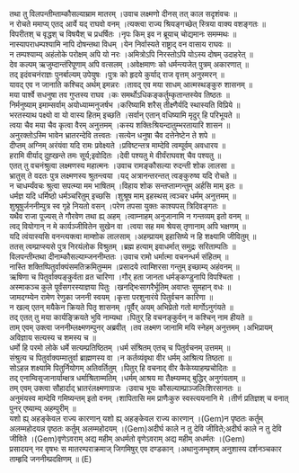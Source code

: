 

  
तथा तु विलपन्तीम्ताम्कौसल्याम्राम मातरम् ।उवाच लक्ष्मणो दीनस् तत् काल सदृशंवचः  ॥   
न रोचते ममाप्य् एतद् आर्ये यद् राघवो वनम् ।त्यक्त्वा राज्य श्रियङ्गच्छेत् स्त्रिया वाक्य वशङ्गतः  ॥   
विपरीतश् च वृद्धश् च विषयैश् च प्रधर्षितः ।नृपः किम् इव न ब्रूयाच् चोद्यमानः समम्मथः  ॥   
नास्यापराधम्पश्यामि नापि दोषन्तथा विधम् ।येन निर्वास्यते राष्ट्राद् वन वासाय राघवः  ॥   
न तम्पश्याम्य् अहंलोके परोक्षम् अपि यो नरः ।अमित्रोऽपि निरस्तोऽपि योऽस्य दोषम् उदाहरेत्  ॥   
देव कल्पम् ऋजुम्दान्तंरिपूणाम् अपि वत्सलम् ।अवेक्षमाणः को धर्मन्त्यजेत् पुत्रम् अकारणात्  ॥   
तद् इदंवचनंराज्ञः पुनर्बाल्यम् उपेयुषः ।पुत्रः को हृदये कुर्याद् राज वृत्तम् अनुस्मरन्  ॥   
यावद् एव न जानाति कश्चिद् अर्थम् इमन्नरः ।तावद् एव मया साधम् आत्मस्थङ्कुरु शासनम्  ॥   
मया पार्श्वे सधनुषा तव गुप्तस्य राघव ।कः समर्थोऽधिकङ्कर्तुम्कृतान्तस्येव तिष्ठतः  ॥   
निर्मनुष्याम् इमाम्सर्वाम् अयोध्याम्मनुजर्षभ ।करिष्यामि शरैस् तीक्ष्णैर्यदि स्थास्यति विप्रिये  ॥   
भरतस्याथ पक्ष्यो वा यो वास्य हितम् इच्छति ।सर्वान् एतान् वधिष्यामि मृदुर् हि परिभूयते  ॥   
त्वया चैव मया चैव कृत्वा वैरम् अनुत्तमम् ।कस्य शक्तिःश्रियन्दातुम्भरतायारि शासन  ॥   
अनुरक्तोऽस्मि भावेन भ्रातरन्देवि तत्त्वतः ।सत्येन धनुषा चैव दत्तेनेष्टेन ते शपे  ॥   
दीप्तम् अग्निम् अरंयंवा यदि रामः प्रवेक्ष्यते ।प्रविष्टन्तत्र माम्देवि त्वम्पूर्वम् अवधारय  ॥   
हरामि वीर्याद् दुह्खन्ते तमः सूर्य;इवोदितः ।देवी पश्यतु मे वीर्यंराघवश् चैव पश्यतु  ॥   
एतत् तु वचनंश्रुत्वा लक्ष्मणस्य महात्मनः ।उवाच रामङ्कौसल्या रुदन्ती शोक लालसा  ॥   
भ्रातुस् ते वदतः पुत्र लक्ष्मणस्य श्रुतन्त्वया ।यद् अत्रानन्तरन्तत् त्वङ्कुरुष्व यदि रोचते  ॥   
न चाधर्म्यंवचः श्रुत्वा सपत्म्या मम भाषितम् ।विहाय शोक सन्तप्ताम्गन्तुम् अर्हसि माम् इतः  ॥   
धर्मज्ञ यदि धर्मिष्ठो धर्मञ्चरितुम् इच्छसि ।शुश्रूष माम् इहस्थस् त्वञ्चर धर्मम् अनुत्तमम्  ॥   
शुश्रूषुर्जननीम्पुत्र स्व गृहे नियतो वसन् ।परेण तपसा युक्तः काश्यपस् त्रिदिवङ्गतः  ॥   
यथैव राजा पूज्यस् ते गौरवेण तथा ह्य् अहम् ।त्वाम्नाहम् अनुजानामि न गन्तव्यम् इतो वनम्  ॥   
त्वद् वियोगान् न मे कार्यञ्जीवितेन सुखेन वा ।त्वया सह मम श्रेयस् तृणानाम् अपि भक्षणम्  ॥   
यदि त्वंयास्यसि वनन्त्यक्त्वा माम्शोक लालसाम् ।अहम्प्रायम् इहासिष्ये न हि शक्ष्यामि जीवितुम्  ॥   
ततस् त्वम्प्राप्स्यसे पुत्र निरयंलोक विश्रुतम् ।ब्रह्म हत्याम् इवाधर्मात् समुद्रः सरिताम्पतिः  ॥   
विलपन्तीम्तथा दीनाम्कौसल्याम्जननीम्ततः ।उवाच रामो धर्मात्मा वचनन्धर्म संहितम्  ॥   
नास्ति शक्तिष्पितुर्वाक्यंसमतिक्रमितुम्मम ।प्रसादये त्वाम्शिरसा गन्तुम् इच्छाम्य् अहंवनम्  ॥   
ऋषिणा च पितुर्वाक्यङ्कुर्वता व्रत चारिणा ।गौर् हता जानता धर्मङ्कण्डुनापि विपश्चिता ।  
अस्माकञ्च कुले पूर्वंसगरस्याज्ञया पितुः ।खनद्भिःसागरैर्भूतिम् अवाप्तः सुमहान् वधः  ॥   
जामदग्म्येन रामेण रेणुका जननी स्वयम् ।कृत्ता परशुनारंये पितुर्वचन कारिणा  ॥   
न खल्व् एतन् मयैकेन क्रियते पितृ शासनम् ।पूर्वैर् अयम् अभिप्रेतो गतो मार्गोऽनुगंयते  ॥   
तद् एतत् तु मया कार्यङ्क्रियते भुवि नाम्यथा ।पितुर् हि वचनङ्कुर्वन् न कश्चिन् नाम हीयते  ॥   
ताम् एवम् उक्त्वा जननीम्लक्ष्मणम्पुनर् अब्रवीत् ।तव लक्ष्मण जानामि मयि स्नेहम् अनुत्तमम् ।अभिप्रायम् अविज्ञाय सत्यस्य च शमस्य च  ॥   
धर्मो हि परमो लोके धर्मे सत्यम्प्रतिष्ठितम् ।धर्म संश्रितम् एतच् च पितुर्वचनम् उत्तमम्  ॥   
संश्रुत्य च पितुर्वाक्यम्मातुर्वा ब्राह्मणस्य वा ।न कर्तव्यंवृथा वीर धर्मम् आश्रित्य तिष्ठता  ॥   
सोऽहन्न शक्ष्यामि पितुर्नियोगम् अतिवर्तितुम् ।पितुर् हि वचनाद् वीर कैकेय्याहम्प्रचोदितः  ॥   
तद् एनाम्विसृजानार्याम्क्षत्र धर्माश्रिताम्मतिम् ।धर्मम् आश्रय मा तैक्ष्म्यम्मद् बुद्धिर् अनुगंयताम्  ॥   
तम् एवम् उक्त्वा सौहार्दाद् भ्रातरंलक्ष्मणाग्रजः ।उवाच भूयः कौसल्याम्प्राञ्जलिःशिरसानतः  ॥   
अनुमंयस्व माम्देवि गमिष्यन्तम् इतो वनम् ।शापितासि मम प्राणैःकुरु स्वस्त्ययनानि मे ।तीर्ण प्रतिज्ञश् च वनात् पुनर् एष्याम्य् अहम्पुरीम्  ॥   
यशो ह्य् अहङ्केवल राज्य कारणान् यशो ह्य् अहङ्केवल राज्य कारणान् ।(Gem)न पृष्ठतः कर्तुम् अलम्महोदयन्न पृष्ठतः कर्तुम् अलम्महोदयम् ।(Gem)अदीर्घ काले न तु देवि जीविते;अदीर्घ काले न तु देवि जीविते ।(Gem)वृणेऽवराम् अद्य महीम् अधर्मतो वृणेऽवराम् अद्य महीम् अधर्मतः ।(Gem)  
प्रसादयन् नर वृषभः स मातरम्पराक्रमाज् जिगमिषुर् एव दण्डकान् ।अथानुजम्भृशम् अनुशास्य दर्शनञ्चकार ताम्हृदि जननीम्प्रदक्षिणम्  ॥ (E)  
